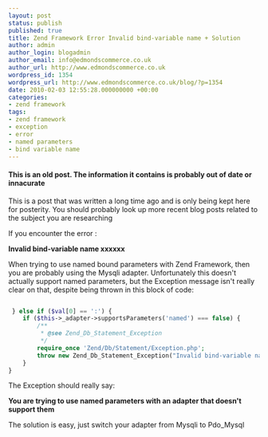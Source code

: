 ```yaml
---
layout: post
status: publish
published: true
title: Zend Framework Error Invalid bind-variable name + Solution
author: admin
author_login: blogadmin
author_email: info@edmondscommerce.co.uk
author_url: http://www.edmondscommerce.co.uk
wordpress_id: 1354
wordpress_url: http://www.edmondscommerce.co.uk/blog/?p=1354
date: 2010-02-03 12:55:28.000000000 +00:00
categories:
- zend framework
tags:
- zend framework
- exception
- error
- named parameters
- bind variable name
---
```

<div class="oldpost"><h4>This is an old post. The information it contains is probably out of date or innacurate</h4>
<p>
This is a post that was written a long time ago and is only being kept here for posterity.
You should probably look up more recent blog posts related to the subject you are researching
</p>
</div>
If you encounter the error :

<strong>Invalid bind-variable name xxxxxx</strong> 

When trying to use named bound parameters with Zend Framework, then you are probably using the Mysqli adapter. Unfortunately this doesn't actually support named parameters, but the Exception message isn't really clear on that, despite being thrown in this block of code:

```php

 } else if ($val[0] == ':') {
	if ($this->_adapter->supportsParameters('named') === false) {
		/**
		 * @see Zend_Db_Statement_Exception
		 */
		require_once 'Zend/Db/Statement/Exception.php';
		throw new Zend_Db_Statement_Exception("Invalid bind-variable name '$val'");
	}
}

```

The Exception should really say:

<strong>You are trying to use named parameters with an adapter that doesn't support them</strong>

The solution is easy, just switch your adapter from Mysqli to Pdo_Mysql
